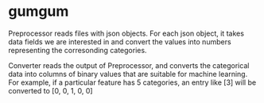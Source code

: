 # gumgum

Preprocessor reads files with json objects. For each json object, it takes data fields we are interested in and convert the values into numbers representing the corresonding categories.

Converter reads the output of Preprocessor, and converts the categorical data into columns of binary values that are suitable for machine learning. For example, if a particular feature has 5 categories, an entry like [3] will be converted to [0, 0, 1, 0, 0]
